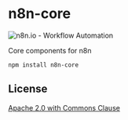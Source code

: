 # n8n-core

![n8n.io - Workflow Automation](https://n8n.io/n8n-logo.png)

Core components for n8n

```
npm install n8n-core
```

## License

[Apache 2.0 with Commons Clause](LICENSE)
